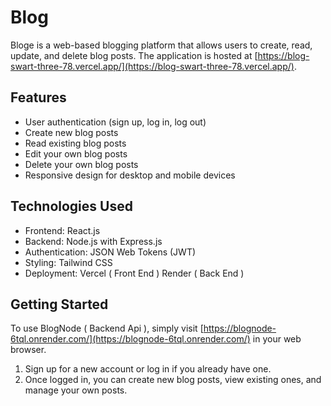 # Blog
 

Bloge is a web-based blogging platform that allows users to create, read, update, and delete blog posts. The application is hosted at [https://blog-swart-three-78.vercel.app/](https://blog-swart-three-78.vercel.app/).

## Features

- User authentication (sign up, log in, log out)
- Create new blog posts
- Read existing blog posts
- Edit your own blog posts
- Delete your own blog posts
- Responsive design for desktop and mobile devices

## Technologies Used

- Frontend: React.js
- Backend: Node.js with Express.js
- Authentication: JSON Web Tokens (JWT)
- Styling: Tailwind CSS
- Deployment: Vercel ( Front End ) Render ( Back End )

## Getting Started

To use BlogNode ( Backend Api ), simply visit [https://blognode-6tql.onrender.com/](https://blognode-6tql.onrender.com/) in your web browser.

1. Sign up for a new account or log in if you already have one.
2. Once logged in, you can create new blog posts, view existing ones, and manage your own posts.

